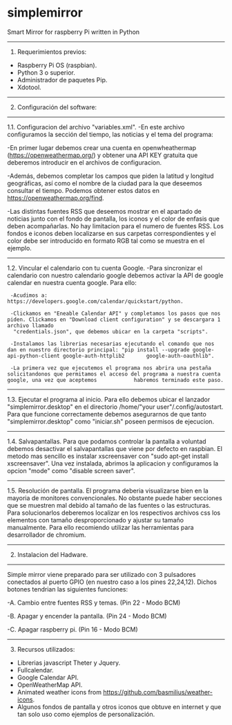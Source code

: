 # simplemirror
Smart Mirror for raspberry Pi written in Python

------------------------------------------------------------------------------------

   1. Requerimientos previos:
- Raspberry Pi OS (raspbian).
- Python 3 o superior.
- Administrador de paquetes Pip.
- Xdotool.

------------------------------------------------------------------------------------

  2. Configuración del software:

------------------------------------------------------------------------------------

1.1. Configuracion del archivo "variables.xml".
-En este archivo configuramos la sección del tiempo, las noticias y el tema del programa:

-En primer lugar debemos crear una cuenta en openwheathermap (https://openweathermap.org/) y obtener una API KEY gratuita que deberemos introducir en el archivos de configuracion.

-Además, debemos completar los campos que piden la latitud y longitud geográficas, así como el nombre de la ciudad para la que deseemos consultar el tiempo. Podemos obtener estos datos en https://openweathermap.org/find. 

-Las distintas fuentes RSS que deseemos mostrar en el apartado de noticias junto con el fondo de pantalla, los iconos y el color de enfasis que deben acompañarlas. No hay limitacion para el numero de fuentes RSS. Los fondos e iconos deben localizarse en sus carpetas correspondientes y el color debe ser introducido en formato RGB tal como se muestra en el ejemplo.

------------------------------------------------------------------------------------

1.2. Vincular el calendario con tu cuenta Google.
-Para sincronizar el calendario con nuestro calendario google debemos activar la API de google calendar en nuestra cuenta google. Para ello:

     -Acudimos a: https://developers.google.com/calendar/quickstart/python.
     
     -Clickamos en "Eneable Calendar API" y completamos los pasos que nos piden. Clickamos en "Download client configuration" y se descargara 1 archivo llamado 
      "credentials.json", que debemos ubicar en la carpeta "scripts". 
     
     -Instalamos las librerias necesarias ejecutando el comando que nos dan en nuestro directorio principal: "pip install --upgrade google-api-python-client google-auth-httplib2       google-auth-oauthlib".
     
     -La primera vez que ejecutemos el programa nos abrira una pestaña solicitandonos que permitamos el acceso del programa a nuestra cuenta google, una vez que aceptemos            habremos terminado este paso.

------------------------------------------------------------------------------------

1.3. Ejecutar el programa al inicio. 
Para ello debemos ubicar el lanzador "simplemirror.desktop" en el directorio /home/"your user"/.config/autostart. Para que funcione correctamente debemos asegurarnos de que tanto "simplemirror.desktop" como "iniciar.sh" poseen permisos de ejecucion. 

------------------------------------------------------------------------------------

1.4. Salvapantallas.
Para que podamos controlar la pantalla a voluntad debemos desactivar el salvapantallas que viene por defecto en raspbian. El  metodo mas sencillo es instalar xscreensaver con "sudo apt-get install xscreensaver". Una vez instalada, abrimos la aplicacion y configuramos la opcion "mode" como "disable screen saver".

------------------------------------------------------------------------------------

1.5. Resolución de pantalla.
El programa deberia visualizarse bien en la mayoria de monitores convencionales. No obstante puede haber secciones que se muestren mal debido al tamaño de las fuentes o las estructuras. Para solucionarlos deberemos localizar en los respectivos archivos css los elementos con tamaño desproporcionado y ajustar su tamaño manualmente. Para ello recomiendo utilizar las herramientas para desarrollador de chromium.

------------------------------------------------------------------------------------

  2. Instalacion del Hadware.

------------------------------------------------------------------------------------

Simple mirror viene preparado para ser utilizado con 3 pulsadores conectados al puerto GPIO (en nuestro caso a los pines 22,24,12). Dichos botones tendrian las siguientes funciones:

-A. Cambio entre fuentes RSS y temas. (Pin 22 - Modo BCM)

-B. Apagar y encender la pantalla. (Pin 24 - Modo BCM)

-C. Apagar raspberry pi. (Pin 16 - Modo BCM)

------------------------------------------------------------------------------------

  3. Recursos utilizados:
- Librerias javascript Theter y Jquery.
- Fullcalendar.
- Google Calendar API.
- OpenWeatherMap API.
- Animated weather icons from https://github.com/basmilius/weather-icons.
- Algunos fondos de pantalla y otros iconos que obtuve en internet y que tan solo uso como ejemplos de personalización. 
